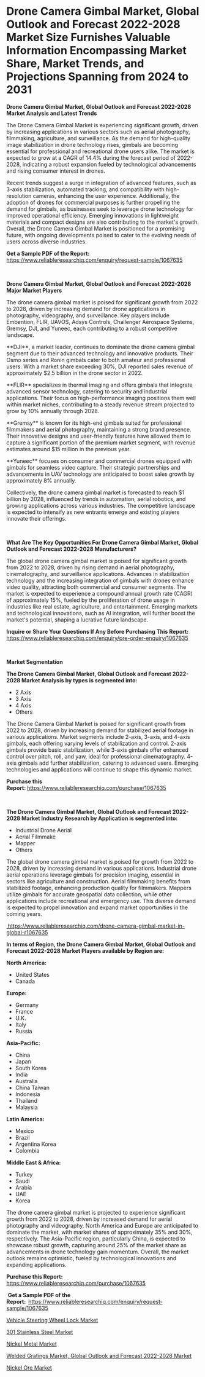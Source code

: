 <p><h1>Drone Camera Gimbal Market, Global Outlook and Forecast 2022-2028 Market Size Furnishes Valuable Information Encompassing Market Share, Market Trends, and Projections Spanning from 2024 to 2031</h1></p><p><strong>Drone Camera Gimbal Market, Global Outlook and Forecast 2022-2028 Market Analysis and Latest Trends</strong></p>
<p><p>The Drone Camera Gimbal Market is experiencing significant growth, driven by increasing applications in various sectors such as aerial photography, filmmaking, agriculture, and surveillance. As the demand for high-quality image stabilization in drone technology rises, gimbals are becoming essential for professional and recreational drone users alike. The market is expected to grow at a CAGR of 14.4% during the forecast period of 2022-2028, indicating a robust expansion fueled by technological advancements and rising consumer interest in drones.</p><p>Recent trends suggest a surge in integration of advanced features, such as 3-axis stabilization, automated tracking, and compatibility with high-resolution cameras, enhancing the user experience. Additionally, the adoption of drones for commercial purposes is further propelling the demand for gimbals, as businesses seek to leverage drone technology for improved operational efficiency. Emerging innovations in lightweight materials and compact designs are also contributing to the market's growth. Overall, the Drone Camera Gimbal Market is positioned for a promising future, with ongoing developments poised to cater to the evolving needs of users across diverse industries.</p></p>
<p><strong>Get a Sample PDF of the Report:&nbsp;</strong> <a href="https://www.reliableresearchiq.com/enquiry/request-sample/1067635">https://www.reliableresearchiq.com/enquiry/request-sample/1067635</a></p>
<p>&nbsp;</p>
<p><strong>Drone Camera Gimbal Market, Global Outlook and Forecast 2022-2028 Major Market Players</strong></p>
<p><p>The drone camera gimbal market is poised for significant growth from 2022 to 2028, driven by increasing demand for drone applications in photography, videography, and surveillance. Key players include Embention, FLIR, UAVOS, Adsys Controls, Challenger Aerospace Systems, Gremsy, DJI, and Yuneec, each contributing to a robust competitive landscape.</p><p>**DJI**, a market leader, continues to dominate the drone camera gimbal segment due to their advanced technology and innovative products. Their Osmo series and Ronin gimbals cater to both amateur and professional users. With a market share exceeding 30%, DJI reported sales revenue of approximately $2.5 billion in the drone sector in 2022.</p><p>**FLIR** specializes in thermal imaging and offers gimbals that integrate advanced sensor technology, catering to security and industrial applications. Their focus on high-performance imaging positions them well within market niches, contributing to a steady revenue stream projected to grow by 10% annually through 2028.</p><p>**Gremsy** is known for its high-end gimbals suited for professional filmmakers and aerial photography, maintaining a strong brand presence. Their innovative designs and user-friendly features have allowed them to capture a significant portion of the premium market segment, with revenue estimates around $15 million in the previous year.</p><p>**Yuneec** focuses on consumer and commercial drones equipped with gimbals for seamless video capture. Their strategic partnerships and advancements in UAV technology are anticipated to boost sales growth by approximately 8% annually.</p><p>Collectively, the drone camera gimbal market is forecasted to reach $1 billion by 2028, influenced by trends in automation, aerial robotics, and growing applications across various industries. The competitive landscape is expected to intensify as new entrants emerge and existing players innovate their offerings.</p></p>
<p>&nbsp;</p>
<p><strong>What Are The Key Opportunities For Drone Camera Gimbal Market, Global Outlook and Forecast 2022-2028 Manufacturers?</strong></p>
<p><p>The global drone camera gimbal market is poised for significant growth from 2022 to 2028, driven by rising demand in aerial photography, cinematography, and surveillance applications. Advances in stabilization technology and the increasing integration of gimbals with drones enhance video quality, attracting both commercial and consumer segments. The market is expected to experience a compound annual growth rate (CAGR) of approximately 15%, fueled by the proliferation of drone usage in industries like real estate, agriculture, and entertainment. Emerging markets and technological innovations, such as AI integration, will further boost the market's potential, shaping a lucrative future landscape.</p></p>
<p><strong>Inquire or Share Your Questions If Any Before Purchasing This Report:</strong> <a href="https://www.reliableresearchiq.com/enquiry/pre-order-enquiry/1067635">https://www.reliableresearchiq.com/enquiry/pre-order-enquiry/1067635</a></p>
<p>&nbsp;</p>
<p><strong>Market Segmentation</strong></p>
<p><strong>The Drone Camera Gimbal Market, Global Outlook and Forecast 2022-2028 Market Analysis by types is segmented into:</strong></p>
<p><ul><li>2 Axis</li><li>3 Axis</li><li>4 Axis</li><li>Others</li></ul></p>
<p><p>The Drone Camera Gimbal Market is poised for significant growth from 2022 to 2028, driven by increasing demand for stabilized aerial footage in various applications. Market segments include 2-axis, 3-axis, and 4-axis gimbals, each offering varying levels of stabilization and control. 2-axis gimbals provide basic stabilization, while 3-axis gimbals offer enhanced control over pitch, roll, and yaw, ideal for professional cinematography. 4-axis gimbals add further stabilization, catering to advanced users. Emerging technologies and applications will continue to shape this dynamic market.</p></p>
<p><strong>Purchase this Report:&nbsp;</strong><a href="https://www.reliableresearchiq.com/purchase/1067635">https://www.reliableresearchiq.com/purchase/1067635</a></p>
<p>&nbsp;</p>
<p><strong>The Drone Camera Gimbal Market, Global Outlook and Forecast 2022-2028 Market Industry Research by Application is segmented into:</strong></p>
<p><ul><li>Industrial Drone Aerial</li><li>Aerial Filmmake</li><li>Mapper</li><li>Others</li></ul></p>
<p><p>The global drone camera gimbal market is poised for growth from 2022 to 2028, driven by increasing demand in various applications. Industrial drone aerial operations leverage gimbals for precision imaging, essential in sectors like agriculture and construction. Aerial filmmaking benefits from stabilized footage, enhancing production quality for filmmakers. Mappers utilize gimbals for accurate geospatial data collection, while other applications include recreational and emergency use. This diverse demand is expected to propel innovation and expand market opportunities in the coming years.</p></p>
<p><a href="https://www.reliableresearchiq.com/drone-camera-gimbal-market-in-global-r1067635">&nbsp;https://www.reliableresearchiq.com/drone-camera-gimbal-market-in-global-r1067635</a></p>
<p><strong>In terms of Region, the Drone Camera Gimbal Market, Global Outlook and Forecast 2022-2028 Market Players available by Region are:</strong></p>
<p>
    <p> <strong> North America: </strong>
        <ul>
            <li>United States</li>
            <li>Canada</li>
        </ul>
        </p> 
    <p> <strong> Europe: </strong>
        <ul>
            <li>Germany</li>
            <li>France</li>
            <li>U.K.</li>
            <li>Italy</li>
            <li>Russia</li>
        </ul>
        </p> 
    <p> <strong> Asia-Pacific: </strong>
        <ul>
            <li>China</li>
            <li>Japan</li>
            <li>South Korea</li>
            <li>India</li>
            <li>Australia</li>
            <li>China Taiwan</li>
            <li>Indonesia</li>
            <li>Thailand</li>
            <li>Malaysia</li>
        </ul>
        </p> 
    <p> <strong> Latin America: </strong>
        <ul>
            <li>Mexico</li>
            <li>Brazil</li>
            <li>Argentina Korea</li>
            <li>Colombia</li>
        </ul>
        </p> 
    <p> <strong> Middle East & Africa: </strong>
        <ul>
            <li>Turkey</li>
            <li>Saudi</li>
            <li>Arabia</li>
            <li>UAE</li>
            <li>Korea</li>
        </ul>
    </p>
    </p>
<p><p>The drone camera gimbal market is projected to experience significant growth from 2022 to 2028, driven by increased demand for aerial photography and videography. North America and Europe are anticipated to dominate the market, with market shares of approximately 35% and 30%, respectively. The Asia-Pacific region, particularly China, is expected to showcase robust growth, capturing around 25% of the market share as advancements in drone technology gain momentum. Overall, the market outlook remains optimistic, fueled by technological innovations and expanding applications.</p></p>
<p><strong>Purchase this Report: </strong><a href="https://www.reliableresearchiq.com/purchase/1067635">https://www.reliableresearchiq.com/purchase/1067635</a></p>
<p>&nbsp;<strong>Get a Sample PDF of the Report:&nbsp;&nbsp;</strong><a href="https://www.reliableresearchiq.com/enquiry/request-sample/1067635">https://www.reliableresearchiq.com/enquiry/request-sample/1067635</a></p>
<p><strong></strong></p>
<p><p><a href="https://www.linkedin.com/pulse/vehicle-steering-wheel-lock-market-global-regional-analysis-sfyce?trackingId=I4Wb4N8jSQ%2BewLo%2BbmbQKA%3D%3D">Vehicle Steering Wheel Lock Market</a></p><p><a href="https://issuu.com/reportprime-2/docs/301-stainless-steel-market-size-203_1adb4fc7cef791">301 Stainless Steel Market</a></p><p><a href="https://medium.com/@mdalsohelmia44/this-report-on-nickel-metal-market-is-a-comprehensive-analysis-of-market-shares-strategies-a129ca264a26">Nickel Metal Market</a></p><p><a href="https://github.com/MelgarBasny/Market-Research-Report-List-1/blob/main/welded-gratings-market-global-outlook-and-forecast-2022-2028-market.md">Welded Gratings Market, Global Outlook and Forecast 2022-2028 Market</a></p><p><a href="https://medium.com/@mdalsohelmia44/the-nickel-ore-market-prioritizes-cost-control-and-efficiency-enhancement-2dc0820fa001">Nickel Ore Market</a></p></p>